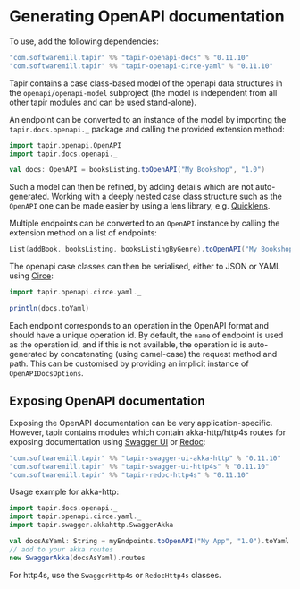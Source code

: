# Generating OpenAPI documentation

To use, add the following dependencies:

```scala
"com.softwaremill.tapir" %% "tapir-openapi-docs" % "0.11.10"
"com.softwaremill.tapir" %% "tapir-openapi-circe-yaml" % "0.11.10"
```

Tapir contains a case class-based model of the openapi data structures in the `openapi/openapi-model` subproject (the
model is independent from all other tapir modules and can be used stand-alone).
 
An endpoint can be converted to an instance of the model by importing the `tapir.docs.openapi._` package and calling 
the provided extension method:

```scala
import tapir.openapi.OpenAPI
import tapir.docs.openapi._

val docs: OpenAPI = booksListing.toOpenAPI("My Bookshop", "1.0")
```

Such a model can then be refined, by adding details which are not auto-generated. Working with a deeply nested case 
class structure such as the `OpenAPI` one can be made easier by using a lens library, e.g. [Quicklens](https://github.com/adamw/quicklens).

Multiple endpoints can be converted to an `OpenAPI` instance by calling the extension method on a list of endpoints:

```scala
List(addBook, booksListing, booksListingByGenre).toOpenAPI("My Bookshop", "1.0")
```

The openapi case classes can then be serialised, either to JSON or YAML using [Circe](https://circe.github.io/circe/):

```scala
import tapir.openapi.circe.yaml._

println(docs.toYaml)
```

Each endpoint corresponds to an operation in the OpenAPI format and should have a unique operation id. By default,
the `name` of endpoint is used as the operation id, and if this is not available, the operation id is auto-generated
by concatenating (using camel-case) the request method and path. This can be customised by providing an implicit
instance of `OpenAPIDocsOptions`.

## Exposing OpenAPI documentation

Exposing the OpenAPI documentation can be very application-specific. However, tapir contains modules which contain
akka-http/http4s routes for exposing documentation using [Swagger UI](https://swagger.io/tools/swagger-ui/) or 
[Redoc](https://github.com/Redocly/redoc):

```scala
"com.softwaremill.tapir" %% "tapir-swagger-ui-akka-http" % "0.11.10"
"com.softwaremill.tapir" %% "tapir-swagger-ui-http4s" % "0.11.10"
"com.softwaremill.tapir" %% "tapir-redoc-http4s" % "0.11.10"
```

Usage example for akka-http:

```scala
import tapir.docs.openapi._
import tapir.openapi.circe.yaml._
import tapir.swagger.akkahttp.SwaggerAkka

val docsAsYaml: String = myEndpoints.toOpenAPI("My App", "1.0").toYaml
// add to your akka routes
new SwaggerAkka(docsAsYaml).routes
```

For http4s, use the `SwaggerHttp4s` or `RedocHttp4s` classes.
